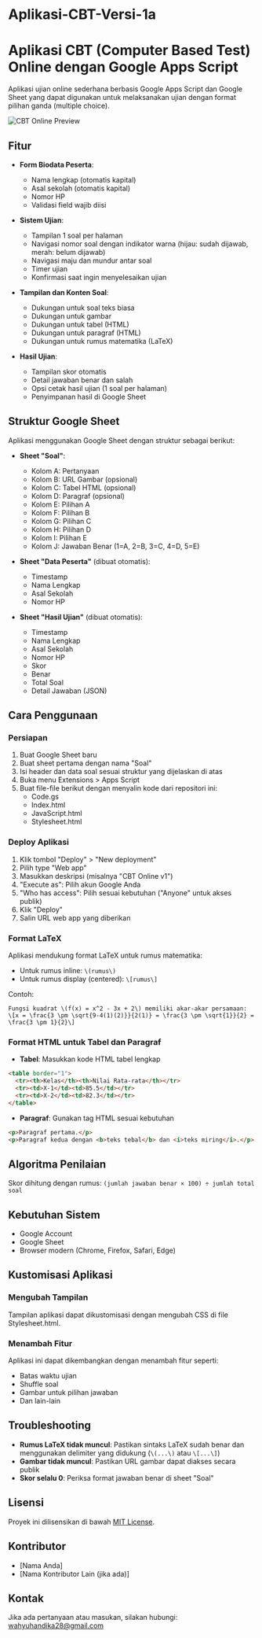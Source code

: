 # Aplikasi-CBT-Versi-1a
# Aplikasi CBT (Computer Based Test) Online dengan Google Apps Script

Aplikasi ujian online sederhana berbasis Google Apps Script dan Google Sheet yang dapat digunakan untuk melaksanakan ujian dengan format pilihan ganda (multiple choice).

![CBT Online Preview](https://via.placeholder.com/800x400?text=CBT+Online+Preview)

## Fitur

- **Form Biodata Peserta**:
  - Nama lengkap (otomatis kapital)
  - Asal sekolah (otomatis kapital)
  - Nomor HP
  - Validasi field wajib diisi

- **Sistem Ujian**:
  - Tampilan 1 soal per halaman
  - Navigasi nomor soal dengan indikator warna (hijau: sudah dijawab, merah: belum dijawab)
  - Navigasi maju dan mundur antar soal
  - Timer ujian
  - Konfirmasi saat ingin menyelesaikan ujian

- **Tampilan dan Konten Soal**:
  - Dukungan untuk soal teks biasa
  - Dukungan untuk gambar
  - Dukungan untuk tabel (HTML)
  - Dukungan untuk paragraf (HTML)
  - Dukungan untuk rumus matematika (LaTeX)

- **Hasil Ujian**:
  - Tampilan skor otomatis
  - Detail jawaban benar dan salah
  - Opsi cetak hasil ujian (1 soal per halaman)
  - Penyimpanan hasil di Google Sheet

## Struktur Google Sheet

Aplikasi menggunakan Google Sheet dengan struktur sebagai berikut:

- **Sheet "Soal"**:
  - Kolom A: Pertanyaan
  - Kolom B: URL Gambar (opsional)
  - Kolom C: Tabel HTML (opsional) 
  - Kolom D: Paragraf (opsional)
  - Kolom E: Pilihan A
  - Kolom F: Pilihan B
  - Kolom G: Pilihan C
  - Kolom H: Pilihan D
  - Kolom I: Pilihan E
  - Kolom J: Jawaban Benar (1=A, 2=B, 3=C, 4=D, 5=E)

- **Sheet "Data Peserta"** (dibuat otomatis):
  - Timestamp
  - Nama Lengkap
  - Asal Sekolah
  - Nomor HP

- **Sheet "Hasil Ujian"** (dibuat otomatis):
  - Timestamp
  - Nama Lengkap
  - Asal Sekolah
  - Nomor HP
  - Skor
  - Benar
  - Total Soal
  - Detail Jawaban (JSON)

## Cara Penggunaan

### Persiapan

1. Buat Google Sheet baru
2. Buat sheet pertama dengan nama "Soal"
3. Isi header dan data soal sesuai struktur yang dijelaskan di atas
4. Buka menu Extensions > Apps Script
5. Buat file-file berikut dengan menyalin kode dari repositori ini:
   - Code.gs
   - Index.html
   - JavaScript.html
   - Stylesheet.html

### Deploy Aplikasi

1. Klik tombol "Deploy" > "New deployment"
2. Pilih type "Web app"
3. Masukkan deskripsi (misalnya "CBT Online v1")
4. "Execute as": Pilih akun Google Anda
5. "Who has access": Pilih sesuai kebutuhan ("Anyone" untuk akses publik)
6. Klik "Deploy"
7. Salin URL web app yang diberikan

### Format LaTeX

Aplikasi mendukung format LaTeX untuk rumus matematika:

- Untuk rumus inline: `\(rumus\)` 
- Untuk rumus display (centered): `\[rumus\]`

Contoh:
```
Fungsi kuadrat \(f(x) = x^2 - 3x + 2\) memiliki akar-akar persamaan:
\[x = \frac{3 \pm \sqrt{9-4(1)(2)}}{2(1)} = \frac{3 \pm \sqrt{1}}{2} = \frac{3 \pm 1}{2}\]
```

### Format HTML untuk Tabel dan Paragraf

- **Tabel**: Masukkan kode HTML tabel lengkap
```html
<table border="1">
  <tr><th>Kelas</th><th>Nilai Rata-rata</th></tr>
  <tr><td>X-1</td><td>85.5</td></tr>
  <tr><td>X-2</td><td>82.3</td></tr>
</table>
```

- **Paragraf**: Gunakan tag HTML sesuai kebutuhan
```html
<p>Paragraf pertama.</p>
<p>Paragraf kedua dengan <b>teks tebal</b> dan <i>teks miring</i>.</p>
```

## Algoritma Penilaian

Skor dihitung dengan rumus: `(jumlah jawaban benar × 100) ÷ jumlah total soal`

## Kebutuhan Sistem

- Google Account
- Google Sheet
- Browser modern (Chrome, Firefox, Safari, Edge)

## Kustomisasi Aplikasi

### Mengubah Tampilan

Tampilan aplikasi dapat dikustomisasi dengan mengubah CSS di file Stylesheet.html.

### Menambah Fitur

Aplikasi ini dapat dikembangkan dengan menambah fitur seperti:
- Batas waktu ujian
- Shuffle soal
- Gambar untuk pilihan jawaban
- Dan lain-lain

## Troubleshooting

- **Rumus LaTeX tidak muncul**: Pastikan sintaks LaTeX sudah benar dan menggunakan delimiter yang didukung (`\(...\)` atau `\[...\]`)
- **Gambar tidak muncul**: Pastikan URL gambar dapat diakses secara publik
- **Skor selalu 0**: Periksa format jawaban benar di sheet "Soal"

## Lisensi

Proyek ini dilisensikan di bawah [MIT License](LICENSE).

## Kontributor

- [Nama Anda]
- [Nama Kontributor Lain (jika ada)]

## Kontak

Jika ada pertanyaan atau masukan, silakan hubungi: wahyuhandika28@gmail.com
